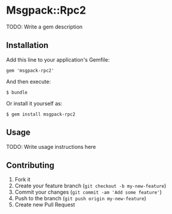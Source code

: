 # Msgpack::Rpc2

TODO: Write a gem description

## Installation

Add this line to your application's Gemfile:

    gem 'msgpack-rpc2'

And then execute:

    $ bundle

Or install it yourself as:

    $ gem install msgpack-rpc2

## Usage

TODO: Write usage instructions here

## Contributing

1. Fork it
2. Create your feature branch (`git checkout -b my-new-feature`)
3. Commit your changes (`git commit -am 'Add some feature'`)
4. Push to the branch (`git push origin my-new-feature`)
5. Create new Pull Request
